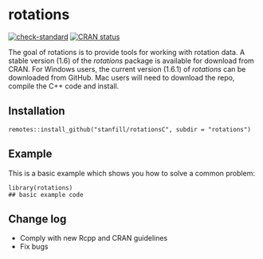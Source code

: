 # rotations

<!-- badges: start -->
[![check-standard](https://github.com/astamm/rotationsC/rotations/workflows/R-CMD-check/badge.svg)](https://github.com/astamm/rotationsC/rotations/actions)
[![CRAN status](https://www.r-pkg.org/badges/version/rotations)](https://CRAN.R-project.org/package=rotations)
<!-- badges: end -->

The goal of rotations is to provide tools for working with rotation data. A stable version (1.6) of the *rotations* package is available for download from CRAN.  For Windows users, the current version (1.6.1) of *rotations* can be downloaded from GitHub.  Mac users will need to download the repo, compile the C++ code and install.

## Installation

```
remotes::install_github("stanfill/rotationsC", subdir = "rotations")
```

## Example

This is a basic example which shows you how to solve a common problem:

```{r}
library(rotations)
## basic example code
```

## Change log

* Comply with new Rcpp and CRAN guidelines
* Fix bugs 
